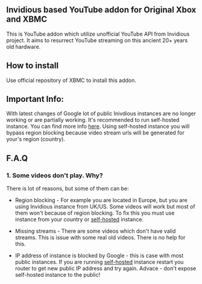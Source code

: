## Invidious based YouTube addon for Original Xbox and XBMC
This is YouTube addon which utilize unofficial YouTube API from Invidious project. It aims to resurrect YouTube streaming on this ancient 20+ years old hardware.

## How to install
Use official repository of XBMC to install this addon.

## Important Info:
With latest changes of Google lot of public Inivdious instances are no longer working or are partially working. It's recommended to run self-hosted instance. You can find more info [here](https://docs.invidious.io/installation/#docker-compose-method-production). Using self-hosted instance you will bypass region blocking because video stream urls will be generated for your's region (country).

## F.A.Q
### 1. Some videos don't play. Why?

There is lot of reasons, but some of them can be:
- Region blocking - For example you are located in Europe, but you are using Invidious instance from UK/US. Some videos will work but most of them won't because of region blocking. To fix this you must use instance from your country or [self-hosted](https://docs.invidious.io/installation/#docker-compose-method-production) instance.

- Missing streams - There are some videos which don't have valid streams. This is issue with some real old videos. There is no help for this.

- IP address of instance is blocked by Google - this is case with most public instances. If you are running [self-hosted]() instance restart you router to get new public IP address and try again. Advace - don't expose self-hosted instance to the public!
